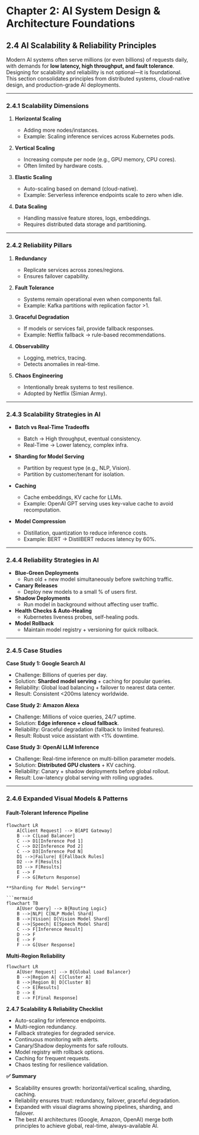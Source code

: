 # Chapter 2: AI System Design & Architecture Foundations

## 2.4 AI Scalability & Reliability Principles

Modern AI systems often serve millions (or even billions) of requests daily, with demands for **low latency, high throughput, and fault tolerance**. Designing for scalability and reliability is not optional—it is foundational. This section consolidates principles from distributed systems, cloud-native design, and production-grade AI deployments.

---

### 2.4.1 Scalability Dimensions

1. **Horizontal Scaling**

   - Adding more nodes/instances.
   - Example: Scaling inference services across Kubernetes pods.

2. **Vertical Scaling**

   - Increasing compute per node (e.g., GPU memory, CPU cores).
   - Often limited by hardware costs.

3. **Elastic Scaling**

   - Auto-scaling based on demand (cloud-native).
   - Example: Serverless inference endpoints scale to zero when idle.

4. **Data Scaling**
   - Handling massive feature stores, logs, embeddings.
   - Requires distributed data storage and partitioning.

---

### 2.4.2 Reliability Pillars

1. **Redundancy**

   - Replicate services across zones/regions.
   - Ensures failover capability.

2. **Fault Tolerance**

   - Systems remain operational even when components fail.
   - Example: Kafka partitions with replication factor >1.

3. **Graceful Degradation**

   - If models or services fail, provide fallback responses.
   - Example: Netflix fallback → rule-based recommendations.

4. **Observability**

   - Logging, metrics, tracing.
   - Detects anomalies in real-time.

5. **Chaos Engineering**
   - Intentionally break systems to test resilience.
   - Adopted by Netflix (Simian Army).

---

### 2.4.3 Scalability Strategies in AI

- **Batch vs Real-Time Tradeoffs**

  - Batch → High throughput, eventual consistency.
  - Real-Time → Lower latency, complex infra.

- **Sharding for Model Serving**

  - Partition by request type (e.g., NLP, Vision).
  - Partition by customer/tenant for isolation.

- **Caching**

  - Cache embeddings, KV cache for LLMs.
  - Example: OpenAI GPT serving uses key-value cache to avoid recomputation.

- **Model Compression**
  - Distillation, quantization to reduce inference costs.
  - Example: BERT → DistilBERT reduces latency by 60%.

---

### 2.4.4 Reliability Strategies in AI

- **Blue-Green Deployments**
  - Run old + new model simultaneously before switching traffic.
- **Canary Releases**
  - Deploy new models to a small % of users first.
- **Shadow Deployments**
  - Run model in background without affecting user traffic.
- **Health Checks & Auto-Healing**
  - Kubernetes liveness probes, self-healing pods.
- **Model Rollback**
  - Maintain model registry + versioning for quick rollback.

---

### 2.4.5 Case Studies

**Case Study 1: Google Search AI**

- Challenge: Billions of queries per day.
- Solution: **Sharded model serving** + caching for popular queries.
- Reliability: Global load balancing + failover to nearest data center.
- Result: Consistent <200ms latency worldwide.

**Case Study 2: Amazon Alexa**

- Challenge: Millions of voice queries, 24/7 uptime.
- Solution: **Edge inference + cloud fallback**.
- Reliability: Graceful degradation (fallback to limited features).
- Result: Robust voice assistant with <1% downtime.

**Case Study 3: OpenAI LLM Inference**

- Challenge: Real-time inference on multi-billion parameter models.
- Solution: **Distributed GPU clusters** + KV caching.
- Reliability: Canary + shadow deployments before global rollout.
- Result: Low-latency global serving with rolling upgrades.

---

### 2.4.6 Expanded Visual Models & Patterns

#### Fault-Tolerant Inference Pipeline

````mermaid
flowchart LR
    A[Client Request] --> B[API Gateway]
    B --> C[Load Balancer]
    C --> D1[Inference Pod 1]
    C --> D2[Inference Pod 2]
    C --> D3[Inference Pod N]
    D1 -->|Failure| E[Fallback Rules]
    D2 --> F[Results]
    D3 --> F[Results]
    E --> F
    F --> G[Return Response]

**Sharding for Model Serving**

```mermaid
flowchart TB
    A[User Query] --> B{Routing Logic}
    B -->|NLP| C[NLP Model Shard]
    B -->|Vision| D[Vision Model Shard]
    B -->|Speech| E[Speech Model Shard]
    C --> F[Inference Result]
    D --> F
    E --> F
    F --> G[User Response]

````

**Multi-Region Reliability**

```mermaid
flowchart LR
    A[User Request] --> B{Global Load Balancer}
    B -->|Region A| C[Cluster A]
    B -->|Region B| D[Cluster B]
    C --> E[Results]
    D --> E
    E --> F[Final Response]
```

**2.4.7 Scalability & Reliability Checklist**

- Auto-scaling for inference endpoints.
- Multi-region redundancy.
- Fallback strategies for degraded service.
- Continuous monitoring with alerts.
- Canary/Shadow deployments for safe rollouts.
- Model registry with rollback options.
- Caching for frequent requests.
- Chaos testing for resilience validation.

**✅ Summary**

- Scalability ensures growth: horizontal/vertical scaling, sharding, caching.
- Reliability ensures trust: redundancy, failover, graceful degradation.
- Expanded with visual diagrams showing pipelines, sharding, and failover.
- The best AI architectures (Google, Amazon, OpenAI) merge both principles to achieve global, real-time, always-available AI.
